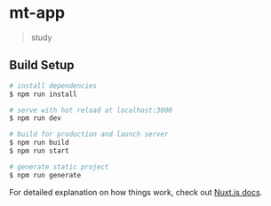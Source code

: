 # mt-app

> study

## Build Setup

``` bash
# install dependencies
$ npm run install

# serve with hot reload at localhost:3000
$ npm run dev

# build for production and launch server
$ npm run build
$ npm run start

# generate static project
$ npm run generate
```

For detailed explanation on how things work, check out [Nuxt.js docs](https://nuxtjs.org).

<!-- 
*****项目安装流程*****
1.npm install -g npx
2.npx create-nuxt-app project-name
3.解决不支持import '' from ''语法：
3.1 package.json的"scripts"里的编译模式"dev" 和"start"添加"--exec babel-node"：
  "scripts": {
    "dev": "cross-env NODE_ENV=development nodemon server/index.js --watch server --exec babel-node",
    "build": "nuxt build",
    "start": "cross-env NODE_ENV=production node server/index.js --exec babel-node",
    "generate": "nuxt generate"
  }
3.2 安装npm i -g babel-cli ，npm i -D babel-preset-env（babel-preset-2015已被弃用），项目根目录下创建babel的配置文件".babelrc"，输入：
{
  "presets": ["env"]
}

4.解决不支持sass：
npm i -D sass-loader node-sass

5.mongoDB 数据库安装

6.Redis 数据库安装

7.Robo 3T  数据库可视化软件安装

8.npm 包安装
npm i -D koa-router koa-redis nodemailer axios koa-passport passport-local koa-bodyparser koa-generic-session koa-json mongoose

-->